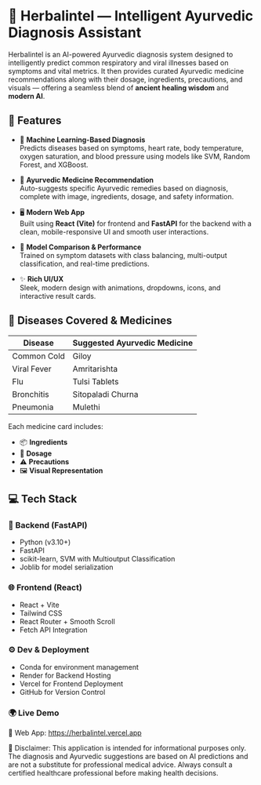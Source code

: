 # 🌿 Herbalintel — Intelligent Ayurvedic Diagnosis Assistant

Herbalintel is an AI-powered Ayurvedic diagnosis system designed to intelligently predict common respiratory and viral illnesses based on symptoms and vital metrics. It then provides curated Ayurvedic medicine recommendations along with their dosage, ingredients, precautions, and visuals — offering a seamless blend of **ancient healing wisdom** and **modern AI**.

## 🚀 Features

- 🧠 **Machine Learning-Based Diagnosis**  
  Predicts diseases based on symptoms, heart rate, body temperature, oxygen saturation, and blood pressure using models like SVM, Random Forest, and XGBoost.

- 🌿 **Ayurvedic Medicine Recommendation**  
  Auto-suggests specific Ayurvedic remedies based on diagnosis, complete with image, ingredients, dosage, and safety information.

- 🖥️ **Modern Web App**  
  Built using **React (Vite)** for frontend and **FastAPI** for the backend with a clean, mobile-responsive UI and smooth user interactions.

- 🧪 **Model Comparison & Performance**  
  Trained on symptom datasets with class balancing, multi-output classification, and real-time predictions.

- ✨ **Rich UI/UX**  
  Sleek, modern design with animations, dropdowns, icons, and interactive result cards.

## 🏥 Diseases Covered & Medicines

| Disease        | Suggested Ayurvedic Medicine |
|----------------|------------------------------|
| Common Cold    | Giloy                        |
| Viral Fever    | Amritarishta                 |
| Flu            | Tulsi Tablets                |
| Bronchitis     | Sitopaladi Churna            |
| Pneumonia      | Mulethi                      |

Each medicine card includes:
- 📦 **Ingredients**
- 📏 **Dosage**
- ⚠️ **Precautions**
- 🖼️ **Visual Representation**

## 💻 Tech Stack

### 🔬 Backend (FastAPI)
- Python (v3.10+)
- FastAPI
- scikit-learn, SVM with Multioutput Classification
- Joblib for model serialization

### 🌐 Frontend (React)
- React + Vite
- Tailwind CSS
- React Router + Smooth Scroll
- Fetch API Integration

### ⚙️ Dev & Deployment
- Conda for environment management
- Render for Backend Hosting
- Vercel for Frontend Deployment
- GitHub for Version Control

### 🌍 Live Demo
🔗 Web App: https://herbalintel.vercel.app

🛑 Disclaimer: This application is intended for informational purposes only. The diagnosis and Ayurvedic suggestions are based on AI predictions and are not a substitute for professional medical advice. Always consult a certified healthcare professional before making health decisions.


